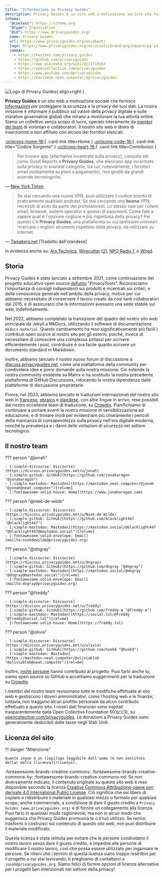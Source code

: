```yaml
---
title: "Informazioni su Privacy Guides"
description: Privacy Guides è un sito web a motivazione sociale che fornisce informazioni per proteggere la sicurezza e la privacy dei tuoi dati.
schema:
  "@context": https://schema.org
  "@type": Organization
  "@id": https://www.privacyguides.org/
  name: Privacy Guides
  url: https://www.privacyguides.org/en/about/
  logo: https://www.privacyguides.org/en/assets/brand/png/square/pg-yellow.png
  sameAs:
    - https://twitter.com/privacy_guides
    - https://github.com/privacyguides
    - https://www.wikidata.org/wiki/Q111710163
    - https://opencollective.com/privacyguides
    - https://www.youtube.com/@privacyguides
    - https://mastodon.neat.computer/@privacyguides
---
```


![Logo di Privacy Guides](../assets/brand/PNG/Square/pg-yellow.png){ align=right }

**Privacy Guides** è un sito web a motivazione sociale che fornisce [informazioni](/kb) per proteggere la sicurezza e la privacy dei tuoi dati. La nostra missione è informare il pubblico sul valore della privacy digitale e sulle iniziative governative globali che mirano a monitorare la tua attività online. Siamo un collettivo senza scopo di lucro, operato interamente da [membri del team](https://discuss.privacyguides.net/g/team) di volontari e collaboratori. Il nostro sito web è libero di inserzionisti e non affiliato con alcuno dei fornitori elencati.

[:octicons-home-16:](https://www.privacyguides.org/){ .card-link title=Home }
[:octicons-code-16:](https://github.com/privacyguides/privacyguides.org){ .card-link title="Codice Sorgente" }
[:octicons-heart-16:](donate.md){ .card-link title=Contribuisci }

> Per trovare app [alternative incentrate sulla privacy], consulta siti come Good Reports e **Privacy Guides**, che elencano app incentrate sulla privacy in svariate categorie, tra cui, notevolmente, i fornitori email (solitamente su piani a pagamento), non gestiti da grandi aziende tecnologiche.

— [New York Times](https://www.nytimes.com/wirecutter/guides/online-security-social-media-privacy/)

> Se stai cercando una nuova VPN, puoi utilizzare il codice sconto di praticamente qualsiasi podcast. Se stai cercando una **buona** VPN, necessiti di aiuto da parte dei professionisti. Lo stesso vale per i client email, browser, sistemi operativi e gestori di password. Come fate a sapere qual è l'opzione migliore e più rispettosa della privacy? Per questo c'è **Privacy Guides**, una piattaforma su cui tantissimi volontari ricercano i migliori strumenti rispettosi della privacy, da utilizzare su Internet.

— [Tweakers.net](https://tweakers.net/reviews/10568/op-zoek-naar-privacyvriendelijke-tools-niek-de-wilde-van-privacy-guides.html) [Tradotto dall'olandese]

In evidenza anche su: [Ars Technica](https://arstechnica.com/gadgets/2022/02/is-firefox-ok/), [Wirecutter](https://www.nytimes.com/wirecutter/guides/practical-guide-to-securing-windows-pc/) [[2](https://www.nytimes.com/wirecutter/guides/practical-guide-to-securing-your-mac/)], [NPO Radio 1](https://www.nporadio1.nl/nieuws/binnenland/8eaff3a2-8b29-4f63-9b74-36d2b28b1fe1/ooit-online-eens-wat-doms-geplaatst-ga-jezelf-eens-googlen-en-kijk-dan-wat-je-tegenkomt), e [Wired](https://www.wired.com/story/firefox-mozilla-2022/).

## Storia

Privacy Guides è stato lanciato a settembre 2021, come continuazione del progetto educativo open source [defunto](privacytools.md) "PrivacyTools". Riconosciamo l'importanza di consigli indipendenti sui prodotti e incentrati sui criteri, e della conoscenza generale nell'ambito della privacy, motivo per cui abbiamo necessitato di conservare il lavoro creato da così tanti collaboratori dal 2015, e di assicurarci che le informazioni avessero una sede stabile sul web, indefinitamente.

Nel 2022, abbiamo completato la transizione del quadro del nostro sito web principale da Jekyll a MkDocs, utilizzando il software di documentazione `mkdocs-material`. Questo cambiamento ha reso significativamente più facili i contributi open source al nostro sito per gli esterni, poiché, invece di necessitare di conoscere una complessa sintassi per scrivere efficientemente i post, contribuire è ora facile quanto scrivere un documento standard in Markdown.

Inoltre, abbiamo lanciato il nostro nuovo forum di discussione a [discuss.privacyguides.net](https://discuss.privacyguides.net/), come una piattaforma della community per condividere idee e porre domande sulla nostra missione. Ciò estende la nostra community esistente su Matrix e ha sostituito la nostra precedente piattaforma di GitHub Discussions, riducendo la nostra dipendenza dalle piattaforme di discussione proprietarie.

Finora, nel 2023, abbiamo lanciato le traduzioni internazionali del nostro sito web in [francese](/fr/), [ebraico](/he/) e [olandese](/nl/), con altre lingue in arrivo, rese possibili dal nostro eccellente team di traduzione, su [Crowdin](https://crowdin.com/project/privacyguides). Pianifichiamo di continuare a portare avanti la nostra missione di sensibilizzazione ed educazione, e di trovare modi per evidenziare più chiaramente i pericoli della mancanza di consapevolezza sulla privacy nell'era digitale moderna, nonché la prevalenza e i danni delle violazioni di sicurezza nel settore tecnologico.

## Il nostro team

??? person "@jonah"

    - [:simple-discourse: Discourse](https://discuss.privacyguides.net/u/jonah)
    - [:simple-github: GitHub](https://github.com/jonaharagon "@jonaharagon")
    - [:simple-mastodon: Mastodon](https://mastodon.neat.computer/@jonah "@jonah@neat.computer"){rel=me}
    - [:fontawesome-solid-house: Home](https://www.jonaharagon.com)

??? person "@niek-de-wilde"

    - [:simple-discourse: Discourse](https://discuss.privacyguides.net/u/Niek-de-Wilde)
    - [:simple-github: GitHub](https://github.com/blacklight447 "@blacklight447")
    - [:simple-mastodon: Mastodon](https://mastodon.social/@blacklight447 "@blacklight447@mastodon.social"){rel=me}
    - [:fontawesome-solid-envelope: Email](mailto:niekdewilde@privacyguides.org)

??? person "@dngray"

    - [:simple-discourse: Discourse](https://discuss.privacyguides.net/u/dngray)
    - [:simple-github: GitHub](https://github.com/dngray "@dngray")
    - [:simple-mastodon: Mastodon](https://mastodon.social/@dngray "@dngray@mastodon.social"){rel=me}
    - [:fontawesome-solid-envelope: Email](mailto:dngray@privacyguides.org)

??? person "@freddy"

    - [:simple-discourse: Discourse](https://discuss.privacyguides.net/u/freddy)
    - [:simple-github: GitHub](https://github.com/freddy-m "@freddy-m")
    - [:simple-mastodon: Mastodon](https://social.lol/@freddy "@freddy@social.lol"){rel=me}
    - [:fontawesome-solid-house: Home](https://freddy.lol)

??? person "@olivia"

    - [:simple-discourse: Discourse](https://discuss.privacyguides.net/u/olivia)
    - [:simple-github: GitHub](https://github.com/hook9 "@hook9")
    - [:simple-mastodon: Mastodon](https://mastodon.neat.computer/@oliviablob "@oliviablob@neat.computer"){rel=me}

Inoltre, [molte persone](https://github.com/privacyguides/privacyguides.org/graphs/contributors) hanno contribuito al progetto. Puoi farlo anche tu, siamo open source su GitHub e accettiamo suggerimenti per la traduzione su [Crowdin](https://crowdin.com/project/privacyguides).

I membri del nostro team revisionano tutte le modifiche effettuate al sito web e gestiscono i doveri amministrativi, come l'hosting web e le finanze; tuttavia, non traggono alcun profitto personale da alcun contributo effettuato a questo sito. I nostri dati finanziari sono ospitati trasparentemente dalla Open Collective Foundation 501(c)(3), su [opencollective.com/privacyguides](https://opencollective.com/privacyguides). Le donazioni a Privacy Guides sono generalmente deducibili dalle tasse negli Stati Uniti.

## Licenza del sito

!!! danger "Attenzione"

    Quanto segue è un riepilogo leggibile dall'uomo (e non sostituto della) della [licenza](/license).

:fontawesome-brands-creative-commons: :fontawesome-brands-creative-commons-by: :fontawesome-brands-creative-commons-nd: Se non diversamente indicato, il contenuto originale su questo sito web è reso disponibile secondo la licenza [Creative Commons Attribuzione-opere non derivate 4.0 International Public License](https://github.com/privacyguides/privacyguides.org/blob/main/LICENSE). Ciò significa che sei libero di copiare e ridistribuire il materiale in qualsiasi mezzo o formato per qualsiasi scopo, anche commerciale, a condizione di dare il giusto credito a `Privacy Guides (www.privacyguides.org)` e di fornire un collegamento alla licenza. Puoi farlo in qualsiasi modo ragionevole, ma non in alcun modo che suggerisca che Privacy Guides promuova te o il tuo utilizzo. Se remixi, trasformi o costruisci sul contenuto di questo sito web, non puoi distribuire il materiale modificato.

Questa licenza è stata istituita per evitare che le persone condividano il nostro lavoro senza dare il giusto credito, e impedire alle persone di modificare il nostro lavoro, così che possa essere utilizzato per ingannare le persone. Se ritieni che i termini di questa licenza siano troppo restrittivi per il progetto a cui stai lavorando, ti preghiamo di contattarci a `jonah@privacyguides.org`. Siamo felici di fornire opzioni di licenza alternative per i progetti ben intenzionati nel settore della privacy!
